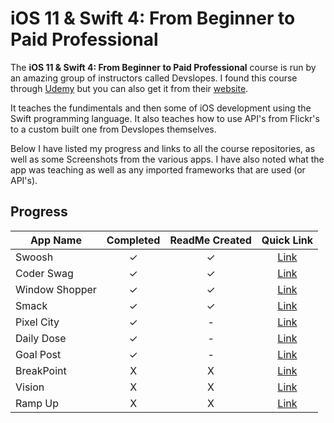 # iOS 11 & Swift 4: From Beginner to Paid Professional



The **iOS 11 & Swift 4: From Beginner to Paid Professional** course is run by an amazing group of instructors called Devslopes. I found this course through [Udemy](https://www.udemy.com/devslopes-ios11/) but you can also get it from their [website](https://devslopes.com/). 

It teaches the fundimentals and then some of iOS development using the Swift programming language. It also teaches how to use API's from Flickr's to a custom built one from Devslopes themselves. 

Below I have listed my progress and links to all the course repositories, as well as some Screenshots from the various apps. I have also noted what the app was teaching as well as any imported frameworks that are used (or API's).
## Progress
App Name       | Completed  | ReadMe Created  | Quick Link  
-------------- | :--------: | :-------------: | :-----------: 
Swoosh         | &#10003;   | &#10003;        | [Link](https://github.com/thomaspickup/udemy-ios11-course/tree/master/Projects/ios11-swoosh)
Coder Swag     | &#10003;   | &#10003;        | [Link](https://github.com/thomaspickup/udemy-ios11-course/tree/master/Projects/ios11-coder)
Window Shopper | &#10003;   | &#10003;        | [Link](https://github.com/thomaspickup/udemy-ios11-course/tree/master/Projects/ios11-window)
Smack          | &#10003;   | &#10003;        | [Link](https://github.com/thomaspickup/udemy-ios11-course/tree/master/Projects/ios11-smack)
Pixel City     | &#10003;   | -               | [Link](https://github.com/thomaspickup/udemy-ios11-course/tree/master/Projects/ios11-pixelcity)
Daily Dose     | &#10003;   | -               | [Link](https://github.com/thomaspickup/udemy-ios11-course/tree/master/Projects/ios11-dailydose)
Goal Post      | &#10003;   | -               | [Link](https://github.com/thomaspickup/udemy-ios11-course/tree/master/Projects/ios11-goalpost)
BreakPoint     | X          | X               | [Link](https://github.com/thomaspickup/udemy-ios11-course/tree/master/Projects/ios11-breakpoint)
Vision         | X          | X               | [Link](https://github.com/thomaspickup/udemy-ios11-course/tree/master/Projects/ios11-vision)
Ramp Up        | X          | X               | [Link](https://github.com/thomaspickup/udemy-ios11-course/tree/master/Projects/ios11-rampup)